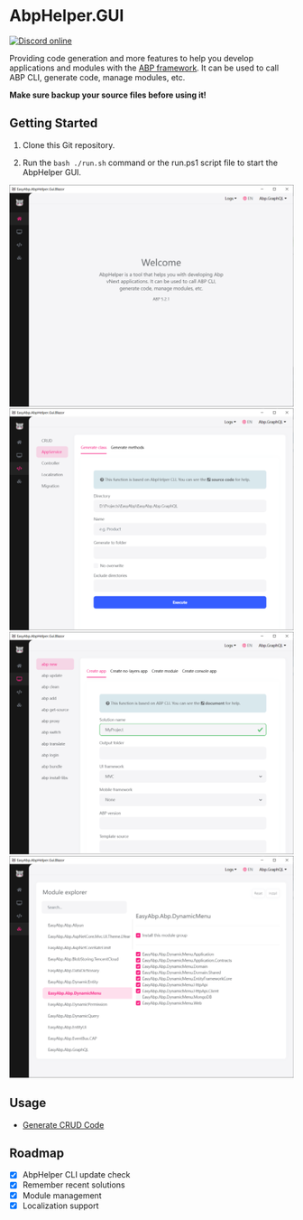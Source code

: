 # AbpHelper.GUI

[![Discord online](https://badgen.net/discord/online-members/xyg8TrRa27?label=Discord)](https://discord.gg/xyg8TrRa27)

Providing code generation and more features to help you develop applications and modules with the [ABP framework](https://abp.io). It can be used to call ABP CLI, generate code, manage modules, etc.

**Make sure backup your source files before using it!**

## Getting Started

1. Clone this Git repository.

2. Run the `bash ./run.sh` command or the run.ps1 script file to start the AbpHelper GUI.

![preview 1](/abphelper/AbpHelper.GUI/images/preview1.png)
![preview 2](/abphelper/AbpHelper.GUI/images/preview2.png)
![preview 3](/abphelper/AbpHelper.GUI/images/preview3.png)
![preview 4](/abphelper/AbpHelper.GUI/images/preview4.png)

## Usage

* [Generate CRUD Code](/abphelper/AbpHelper.GUI/AbpHelper-CLI/Generate-CRUD-Code/Usage.md)

## Roadmap

- [x] AbpHelper CLI update check
- [x] Remember recent solutions
- [x] Module management
- [x] Localization support
